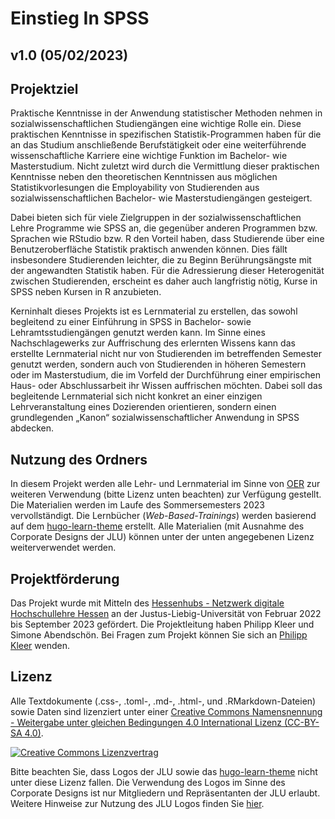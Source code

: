 # Einstieg In SPSS

## v1.0 (05/02/2023)

## Projektziel
Praktische Kenntnisse in der Anwendung statistischer Methoden nehmen in sozialwissenschaftlichen Studiengängen eine wichtige Rolle ein. Diese praktischen Kenntnisse in spezifischen Statistik-Programmen haben für die an das Studium anschließende Berufstätigkeit oder eine weiterführende wissenschaftliche Karriere eine wichtige Funktion im Bachelor- wie Masterstudium. Nicht zuletzt wird durch die Vermittlung dieser praktischen Kenntnisse neben den theoretischen Kenntnissen aus möglichen Statistikvorlesungen die Employability von Studierenden aus sozialwissenschaftlichen Bachelor- wie Masterstudiengängen gesteigert. 

Dabei bieten sich für viele Zielgruppen in der sozialwissenschaftlichen Lehre Programme wie SPSS an, die gegenüber anderen Programmen bzw. Sprachen wie RStudio bzw. R den Vorteil haben, dass Studierende über eine Benutzeroberfläche Statistik praktisch anwenden können. Dies fällt insbesondere Studierenden leichter, die zu Beginn Berührungsängste mit der angewandten Statistik haben. Für die Adressierung dieser Heterogenität zwischen Studierenden, erscheint es daher auch langfristig nötig, Kurse in SPSS neben Kursen in R anzubieten.

Kerninhalt dieses Projekts ist es Lernmaterial zu erstellen, das sowohl begleitend zu einer Einführung in SPSS in Bachelor- sowie Lehramtsstudiengängen genutzt werden kann. Im Sinne eines Nachschlagewerks zur Auffrischung des erlernten Wissens kann das erstellte Lernmaterial nicht nur von Studierenden im betreffenden Semester genutzt werden, sondern auch von Studierenden in höheren Semestern oder im Masterstudium, die im Vorfeld der Durchführung einer empirischen Haus- oder Abschlussarbeit ihr Wissen auffrischen möchten. Dabei soll das begleitende Lernmaterial sich nicht konkret an einer einzigen Lehrveranstaltung eines Dozierenden orientieren, sondern einen grundlegenden „Kanon“ sozialwissenschaftlicher Anwendung in SPSS abdecken.

## Nutzung des Ordners
In diesem Projekt werden alle Lehr- und Lernmaterial im Sinne von [OER](https://open-educational-resources.de) zur weiteren Verwendung (bitte Lizenz unten beachten) zur Verfügung gestellt. Die Materialien werden im Laufe des Sommersemesters 2023 vervollständigt. Die Lernbücher (*Web-Based-Trainings*) werden basierend auf dem [hugo-learn-theme](https://github.com/matcornic/hugo-theme-learn) erstellt. Alle Materialien (mit Ausnahme des Corporate Designs der JLU) können unter der unten angegebenen Lizenz weiterverwendet werden. 

## Projektförderung
Das Projekt wurde mit Mitteln des [Hessenhubs - Netzwerk digitale Hochschullehre Hessen](https://www.uni-giessen.de/de/fbz/zentren/zfbk/hessenhub) an der Justus-Liebig-Universität von Februar 2022 bis September 2023 gefördert. Die Projektleitung haben Philipp Kleer und Simone Abendschön. Bei Fragen zum Projekt können Sie sich an [Philipp Kleer](mailto:philipp.kleer@sowi.uni-giessen.de) wenden. 

## Lizenz
Alle Textdokumente (.css-, .toml-, .md-, .html-, und .RMarkdown-Dateien) sowie Daten sind lizenziert unter einer <a rel="license" href="http://creativecommons.org/licenses/by-sa/4.0/">Creative Commons Namensnennung - Weitergabe unter gleichen Bedingungen 4.0 International Lizenz (CC-BY-SA 4.0)</a>. 

<a rel="license" href="http://creativecommons.org/licenses/by-sa/4.0/"><img alt="Creative Commons Lizenzvertrag" style="border-width:0" src="https://i.creativecommons.org/l/by-sa/4.0/88x31.png"/></a>

Bitte beachten Sie, dass Logos der JLU sowie das [hugo-learn-theme](https://github.com/matcornic/hugo-theme-learn) nicht unter diese Lizenz fallen. Die Verwendung des Logos im Sinne des Corporate Designs ist nur Mitgliedern und Repräsentanten der JLU erlaubt. Weitere Hinweise zur Nutzung des JLU Logos finden Sie [hier](https://www.uni-giessen.de/ueber-uns/pressestelle/service/cd/cd_jlu_intern).

